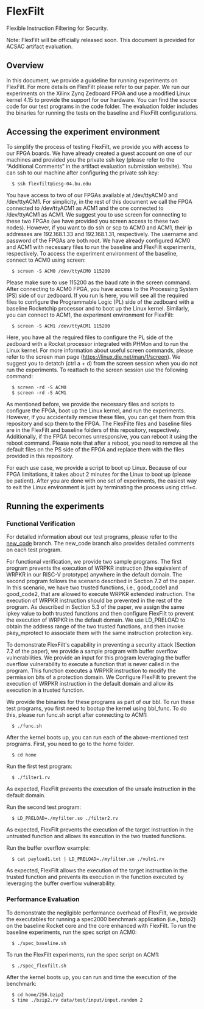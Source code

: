 # FlexFilt
Flexible Instruction Filtering for Security.

Note: FlexFilt will be officially released soon. This document is provided for ACSAC artifact evaluation.

## Overview
In this document, we provide a guideline for running experiments on FlexFilt. For more details on FlexFilt please refer to our paper.
We run our experiments on the Xilinx Zynq Zedboard FPGA and use a modified Linux kernel 4.15 to provide the support for our hardware.
You can find the source code for our test programs in the code folder.
The evaluation folder includes the binaries for running the tests on the baseline and FlexFilt configurations.

## Accessing the experiment environment
To simplify the process of testing FlexFilt, we provide you with access to our FPGA boards.
We have already created a guest account on one of our machines and provided you the private ssh key (please refer to the “Additional Comments” in the artifact evaluation submission website).
You can ssh to our machine after configuring the private ssh key:

```  
  $ ssh flexfilt@icsg-04.bu.edu
```

You have access to two of our FPGAs available at /dev/ttyACM0 and /dev/ttyACM1.
For simplicity, in the rest of this document we call the FPGA connected to /dev/ttyACM1 as ACM1 and the one connected to /dev/ttyACM1 as ACM1.
We suggest you to use screen for connecting to these two FPGAs (we have provided you screen access to these two nodes).
However, if you want to do ssh or scp to ACM0 and ACM1, their ip addresses are 192.168.1.33 and 192.168.1.31, respectively.
The username and password of the FPGAs are both root.
We have already configured ACM0 and ACM1 with necessary files to run the baseline and FlexFilt experiments, respectively.
To access the experiment environment of the baseline, connect to ACM0 using screen:

```
  $ screen -S ACM0 /dev/ttyACM0 115200
```

Please make sure to use 115200 as the baud rate in the screen command.
After connecting to ACM0 FPGA, you have access to the Processing System (PS) side of our zedboard.
If you run ls here, you will see all the required files to configure the Programmable Logic (PL) side of the zedboard with
a baseline Rocketchip processor and to boot up the Linux kernel.
Similarly, you can connect to ACM1, the experiment environment for FlexFilt:

```
  $ screen -S ACM1 /dev/ttyACM1 115200
```

Here, you have all the required files to configure the PL side of the zedboard with a Rocket
processor integrated with PHMon and to run the Linux kernel.
For more information about useful screen commands, please refer to the screen man page
(https://linux.die.net/man/1/screen).
We suggest you to detatch (ctrl a + d) from the screen session when you do not run the experiments.
To reattach to the screen session use the following
command:

```
  $ screen -rd -S ACM0
  $ screen -rd -S ACM1
```

As mentioned before, we provide the necessary files and scripts to configure the FPGA, boot up the
Linux kernel, and run the experiments.
However, if you accidentally remove these files, you can get them from this repository and scp them to the FPGA.
The FlexFilte files and baseline files are in the FlexFilt and baseline folders of this repository, respectively.
Additionally, if the FPGA becomes unresponsive, you can reboot it using the reboot command.
Please note that after a reboot, you need to remove all the default files on the PS side of the FPGA and replace them with the files provided in this repository.

For each use case, we provide a script to boot up Linux.
Because of our FPGA limitations, it takes about 2 minutes for the Linux to boot up (please be patient).
After you are done with one set of experiments, the easiest way to exit the Linux environment is just by terminating the process using ctrl+c.

## Running the experiments

### Functional Verification
For detailed information about our test programs, please refer to the [new_code](https://github.com/bu-icsg/FlexFilt/tree/new_code) branch.
The new_code branch also provides detailed comments on each test program.

For functional verification, we provide two sample programs.
The first program prevents the execution of WRPKR instruction (the equivalent of WRPKR in our RISC-V prototype) anywhere in the default domain.
The second program follows the scenario described in Section 7.2 of the paper.
In this scenario, we have two trusted functions, i.e., good_code1 and good_code2, that are allowed to execute WRPKR extended instruction.
The execution of WRPKR instruction should be prevented in the rest of the program.
As described in Section 5.3 of the paper, we assign the same ipkey value to both trusted functions and then configure FlexFilt to prevent the execution of WRPKR in the default domain.
We use LD_PRELOAD to obtain the address range of the two trusted functions, and then invoke pkey_mprotect to associate them with the same instruction protection key.

To demonstrate FlexFilt's capability in preventing a security attack (Section 7.2 of the paper), we provide a sample program with buffer overflow vulnerabilities.
We provide an input for this program leveraging the buffer overflow vulnerability to execute a function that is never called in the program.
This function executes a WRPKR instruction to modify the permission bits of a protection domain.
We Configure FlexFilt to prevent the execution of WRPKR instruction in the default domain and allow its execution in a trusted function.

We provide the binaries for these programs as part of our bbl. 
To run these test programs, you first need to bootup the kernel using bbl_func. To do this, please run func.sh script after connecting to ACM1:

```
  $ ./func.sh
```

After the kernel boots up, you can run each of the above-mentioned test programs. First, you need to go to the home folder.

```
  $ cd home 
```

Run the first test program:
```
  $ ./filter1.rv 
```

As expected, FlexFilt prevents the execution of the unsafe instruction in the default domain.

Run the second test program:
```
  $ LD_PRELOAD=./myfilter.so ./filter2.rv
```

As expected, FlexFilt prevents the execution of the target instruction in the untrusted function and allows its execution in the two trusted functions.

Run the buffer overflow example:

```
  $ cat payload1.txt | LD_PRELOAD=./myfilter.so ./vuln1.rv
```
As expected, FlexFilt allows the execution of the target instruction in the trusted function and prevents its execution in the function executed by leveraging the buffer overflow vulnerability.

### Performance Evaluation
To demonstrate the negligible performance overhead of FlexFilt, we provide the executables for running a spec2000 benchmark application (i.e., bzip2) on the baseline Rocket core and the core enhanced with FlexFilt.
To run the baseline experiments, run the spec script on ACM0:

```
  $ ./spec_baseline.sh
```

To run the FlexFilt experiments, run the spec script on ACM1:

```
  $ ./spec_flexfilt.sh
```

After the kernel boots up, you can run and time the execution of the benchmark:

```
  $ cd home/256.bzip2
  $ time ./bzip2.rv data/test/input/input.random 2
```

